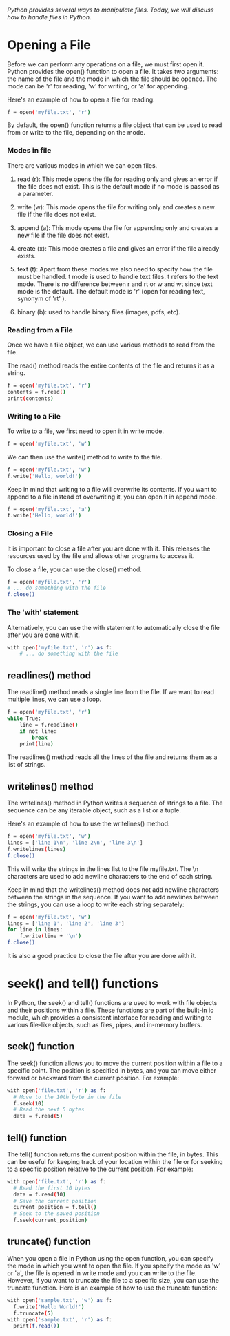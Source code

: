 ###### Python provides several ways to manipulate files. Today, we will discuss how to handle files in Python.

# Opening a File
Before we can perform any operations on a file, we must first open it. Python provides the open() function to open a file. It takes two arguments: the name of the file and the mode in which the file should be opened. The mode can be 'r' for reading, 'w' for writing, or 'a' for appending.

Here's an example of how to open a file for reading:
```bash
f = open('myfile.txt', 'r')
```

By default, the open() function returns a file object that can be used to read from or write to the file, depending on the mode.

### Modes in file
There are various modes in which we can open files.

1. read (r): This mode opens the file for reading only and gives an error if the file does not exist. This is the default mode if no mode is passed as a parameter.

1. write (w): This mode opens the file for writing only and creates a new file if the file does not exist.

1. append (a): This mode opens the file for appending only and creates a new file if the file does not exist.

1. create (x): This mode creates a file and gives an error if the file already exists.

1. text (t): Apart from these modes we also need to specify how the file must be handled. t mode is used to handle text files. t refers to the text mode. There is no difference between r and rt or w and wt since text mode is the default. The default mode is 'r' (open for reading text, synonym of 'rt' ).

1. binary (b): used to handle binary files (images, pdfs, etc).

### Reading from a File
Once we have a file object, we can use various methods to read from the file.

The read() method reads the entire contents of the file and returns it as a string.
```bash
f = open('myfile.txt', 'r')
contents = f.read()
print(contents)
```

### Writing to a File
To write to a file, we first need to open it in write mode.
```bash
f = open('myfile.txt', 'w')
```

We can then use the write() method to write to the file.
```bash
f = open('myfile.txt', 'w')
f.write('Hello, world!')
```

Keep in mind that writing to a file will overwrite its contents. If you want to append to a file instead of overwriting it, you can open it in append mode.
```bash
f = open('myfile.txt', 'a')
f.write('Hello, world!')
```

### Closing a File
It is important to close a file after you are done with it. This releases the resources used by the file and allows other programs to access it.

To close a file, you can use the close() method.
```bash
f = open('myfile.txt', 'r')
# ... do something with the file
f.close()
```

### The 'with' statement
Alternatively, you can use the with statement to automatically close the file after you are done with it.
```bash
with open('myfile.txt', 'r') as f:
    # ... do something with the file
```

## readlines() method
The readline() method reads a single line from the file. If we want to read multiple lines, we can use a loop.
```bash
f = open('myfile.txt', 'r')
while True:
    line = f.readline()
    if not line:
        break
    print(line)
```
The readlines() method reads all the lines of the file and returns them as a list of strings.

## writelines() method
The writelines() method in Python writes a sequence of strings to a file. The sequence can be any iterable object, such as a list or a tuple.

Here's an example of how to use the writelines() method:
```bash
f = open('myfile.txt', 'w')
lines = ['line 1\n', 'line 2\n', 'line 3\n']
f.writelines(lines)
f.close()
```

This will write the strings in the lines list to the file myfile.txt. The \n characters are used to add newline characters to the end of each string.

Keep in mind that the writelines() method does not add newline characters between the strings in the sequence. If you want to add newlines between the strings, you can use a loop to write each string separately:
```bash
f = open('myfile.txt', 'w')
lines = ['line 1', 'line 2', 'line 3']
for line in lines:
    f.write(line + '\n')
f.close()
```
It is also a good practice to close the file after you are done with it.

# seek() and tell() functions
In Python, the seek() and tell() functions are used to work with file objects and their positions within a file. These functions are part of the built-in io module, which provides a consistent interface for reading and writing to various file-like objects, such as files, pipes, and in-memory buffers.

## seek() function
The seek() function allows you to move the current position within a file to a specific point. The position is specified in bytes, and you can move either forward or backward from the current position. For example:
```bash
with open('file.txt', 'r') as f:
  # Move to the 10th byte in the file
  f.seek(10)
  # Read the next 5 bytes
  data = f.read(5)
```

## tell() function
The tell() function returns the current position within the file, in bytes. This can be useful for keeping track of your location within the file or for seeking to a specific position relative to the current position. For example:
```bash
with open('file.txt', 'r') as f:
  # Read the first 10 bytes
  data = f.read(10)
  # Save the current position
  current_position = f.tell()
  # Seek to the saved position
  f.seek(current_position)
```

## truncate() function
When you open a file in Python using the open function, you can specify the mode in which you want to open the file. If you specify the mode as 'w' or 'a', the file is opened in write mode and you can write to the file. However, if you want to truncate the file to a specific size, you can use the truncate function.
Here is an example of how to use the truncate function:
```bash
with open('sample.txt', 'w') as f:
  f.write('Hello World!')
  f.truncate(5)
with open('sample.txt', 'r') as f:
  print(f.read())
```
